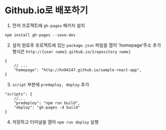 # Github.io로 배포하기
1. 먼저 프로젝트에 ```gh-pages``` 패키지 설치
```
npm install gh-pages --save-dev
```
2. 설치 완료후 프로젝트에 있는 ```package.json``` 파일을 열어 'homepage'주소 추가
형식은 ```http://{user name}.github.io/{repository name}```
```
{
    // ...
    "homepage": "http://hn04147.github.io/sample-react-app",
}

```
3. ```script``` 부분에 ```predeploy, deploy``` 추가
```
"scripts": {
    //...
    "predeploy": "npm run build",
    "deploy": "gh-pages -d build"
}
```
4. 저장하고 터미널을 열어 ```npm run deploy``` 실행